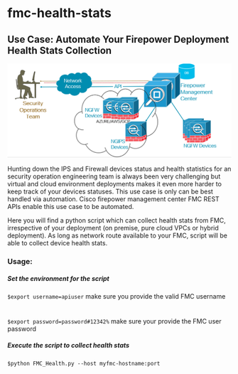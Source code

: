 # fmc-health-stats

## Use Case:  Automate Your Firepower Deployment Health Stats Collection

![](usecase.png)

Hunting down the IPS and Firewall devices status and health statistics for an security operation engineering team is always been very challenging but virtual and cloud environment deployments makes it even more harder to keep track of your devices statuses. This use case is only can be best handled via automation. 
Cisco firepower management center FMC REST APIs enable this use case to be automated. 

Here you will find a python script which can collect health stats from FMC, irrespective of your deployment (on premise, pure cloud VPCs or hybrid deployment). 
As long as network route available to your FMC, script will be able to collect device health stats.

### Usage:
##### Set the environment for the script 
`$export username=apiuser` make sure you provide the valid FMC username 
#
`$export password=password#12342%` make sure your provide the FMC user password
##### Execute the script to collect health stats
`$python FMC_Health.py --host myfmc-hostname:port`

